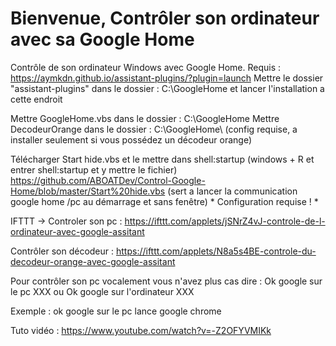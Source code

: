 # Bienvenue, Contrôler son ordinateur avec sa Google Home
Contrôle de son ordinateur Windows avec Google Home. Requis : https://aymkdn.github.io/assistant-plugins/?plugin=launch
Mettre le dossier "assistant-plugins"  dans le dossier : C:\GoogleHome et lancer l'installation a cette endroit 


Mettre GoogleHome.vbs dans le dossier : C:\GoogleHome
Mettre DecodeurOrange dans le dossier : C:\GoogleHome\ (config requise, a installer seulement si vous possédez un décodeur orange)

Télécharger Start hide.vbs et le mettre dans shell:startup (windows + R et entrer shell:startup et y mettre le fichier) https://github.com/ABOATDev/Control-Google-Home/blob/master/Start%20hide.vbs (sert a lancer la communication google home /pc au démarrage et sans fenêtre) * Configuration requise ! *

IFTTT -> Controler son pc : https://ifttt.com/applets/jSNrZ4vJ-controle-de-l-ordinateur-avec-google-assitant

Contrôler son décodeur : https://ifttt.com/applets/N8a5s4BE-controle-du-decodeur-orange-avec-google-assitant

Pour contrôler son pc vocalement vous n'avez plus cas dire : Ok google sur le pc XXX ou Ok google sur l'ordinateur XXX

Exemple : ok google sur le pc lance google chrome

Tuto vidéo : https://www.youtube.com/watch?v=-Z2OFYVMIKk
